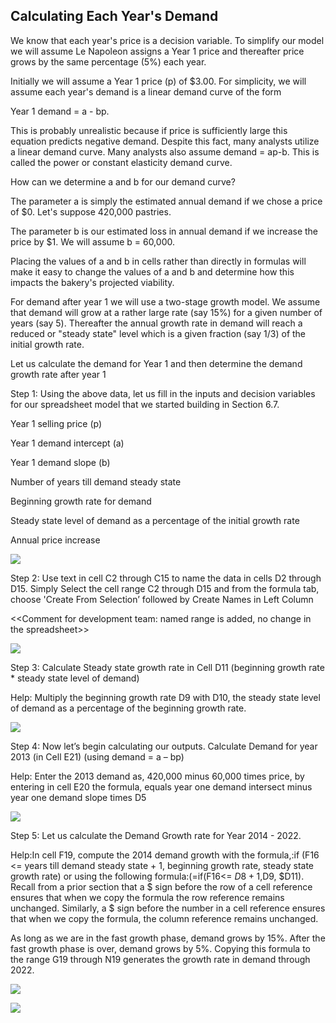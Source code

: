 ## Calculating Each Year's Demand

We know that each year's price is a decision variable. To simplify our model we will assume Le Napoleon assigns a Year 1 price and thereafter price grows by the same percentage (5%) each year.

Initially we will assume a Year 1 price (p) of $3.00. For simplicity, we will assume each year's demand is a linear demand curve of the form

Year 1 demand = a - bp.

This is probably unrealistic because if price is sufficiently large this equation predicts negative demand. Despite this fact, many analysts utilize a linear demand curve. Many analysts also assume demand = ap-b. This is called the power or constant elasticity demand curve.

How can we determine a and b for our demand curve?

The parameter a is simply the estimated annual demand if we chose a price of $0. Let's suppose 420,000 pastries.

The parameter b is our estimated loss in annual demand if we increase the price by $1. We will assume b = 60,000.

Placing the values of a and b in cells rather than directly in formulas will make it easy to change the values of a and b and determine how this impacts the bakery's projected viability.

For demand after year 1 we will use a two-stage growth model. We assume that demand will grow at a rather large rate (say 15%) for a given number of years (say 5). Thereafter the annual growth rate in demand will reach a reduced or "steady state" level which is a given fraction (say 1/3) of the initial growth rate.

Let us calculate the demand for Year 1 and then determine the demand growth rate after year 1

Step 1: Using the above data, let us fill in the inputs and decision variables for our spreadsheet model that we started building in Section 6.7.

Year 1 selling price (p)

Year 1 demand intercept (a)

Year 1 demand slope (b)

Number of years till demand steady state

Beginning growth rate for demand

Steady state level of demand as a percentage of the initial growth rate

Annual price increase

![](./Chapter_6_Building_A_Model/media/10_Calculating_Each_Years_Demand/image1.png)

Step 2: Use text in cell C2 through C15 to name the data in cells D2 through D15. Simply Select the cell range C2 through D15 and from the formula tab, choose 'Create From Selection’ followed by Create Names in Left Column

\<\<Comment for development team: named range is added, no change in the spreadsheet\>\>

![](./Chapter_6_Building_A_Model/media/10_Calculating_Each_Years_Demand/image2.png)

Step 3: Calculate Steady state growth rate in Cell D11 (beginning growth rate \* steady state level of demand)

Help: Multiply the beginning growth rate D9 with D10, the steady state level of demand as a percentage of the beginning growth rate.

![](./Chapter_6_Building_A_Model/media/10_Calculating_Each_Years_Demand/image3.png)

Step 4: Now let’s begin calculating our outputs. Calculate Demand for year 2013 (in Cell E21) (using demand = a – bp)

Help: Enter the 2013 demand as, 420,000 minus 60,000 times price, by entering in cell E20 the formula, equals year one demand intersect minus year one demand slope times D5

![](./Chapter_6_Building_A_Model/media/10_Calculating_Each_Years_Demand/image4.png)

Step 5: Let us calculate the Demand Growth rate for Year 2014 - 2022.

Help:In cell F19, compute the 2014 demand growth with the formula,:if (F16 \<= years till demand steady state + 1, beginning growth rate, steady state growth rate) or using the following formula:(=if(F16\<= $D8+1,$D9, $D11). Recall from a prior section that a $ sign before the row of a cell reference ensures that when we copy the formula the row reference remains unchanged. Similarly, a $ sign before the number in a cell reference ensures that when we copy the formula, the column reference remains unchanged.

As long as we are in the fast growth phase, demand grows by 15%. After the fast growth phase is over, demand grows by 5%. Copying this formula to the range G19 through N19 generates the growth rate in demand through 2022.

![](./Chapter_6_Building_A_Model/media/10_Calculating_Each_Years_Demand/image5.png)

![](./Chapter_6_Building_A_Model/media/10_Calculating_Each_Years_Demand/image6.png)
